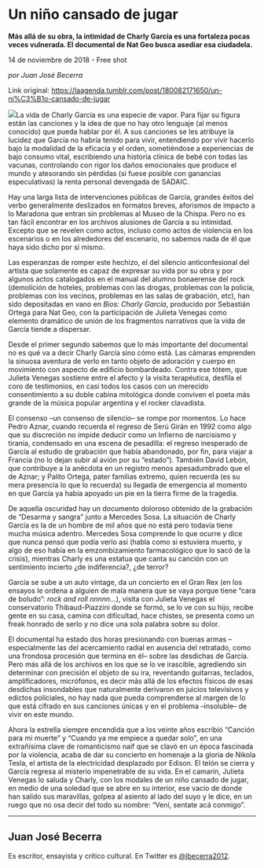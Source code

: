 # Un niño cansado de jugar

**Más allá de su obra, la intimidad de Charly García es una fortaleza pocas veces vulnerada. El documental de Nat Geo busca asediar esa ciudadela.**

14 de noviembre de 2018 - Free shot

_por Juan José Becerra_

Link original: https://laagenda.tumblr.com/post/180082171650/un-ni%C3%B1o-cansado-de-jugar

![](https://64.media.tumblr.com/d2254a801f9eda9a20ee317f323f64d5/tumblr_inline_pi7hhgk0Xw1t6q87u_500.jpg)La vida de Charly García es una especie de vapor. Para fijar su figura están las canciones y la idea de que no hay otro lenguaje (al menos conocido) que pueda hablar por él. A sus canciones se les atribuye la lucidez que García no habría tenido para vivir, entendiendo por vivir hacerlo bajo la modalidad de la eficacia y el orden, sometiéndose a experiencias de bajo consumo vital, escribiendo una historia clínica de bebé con todas las vacunas, controlando con rigor los daños emocionales que produce el mundo y atesorando sin pérdidas (si fuese posible con ganancias especulativas) la renta personal devengada de SADAIC.

Hay una larga lista de intervenciones públicas de García, grandes éxitos del verbo generalmente deslizados en formatos breves, aforismos de impacto a lo Maradona que entran sin problemas al Museo de la Chispa. Pero no es tan fácil encontrar en los archivos alusiones de García a su intimidad. Excepto que se revelen como actos, incluso como actos de violencia en los escenarios o en los alrededores del escenario, no sabemos nada de él que haya sido dicho por sí mismo.

Las esperanzas de romper este hechizo, el del silencio anticonfesional del artista que solamente es capaz de expresar su vida por su obra y por algunos actos catalogados en el manual del alumno bonaerense del rock (demolición de hoteles, problemas con las drogas, problemas con la policía, problemas con los vecinos, problemas en las salas de grabación, etc), han sido depositadas en vano en *Bios: Charly García*, producido por Sebastián Ortega para Nat Geo, con la participación de Julieta Venegas como elemento dramático de unión de los fragmentos narrativos que la vida de García tiende a dispersar.

Desde el primer segundo sabemos que lo más importante del documental no es qué va a decir Charly García sino cómo está. Las cámaras emprenden la sinuosa aventura de verlo en tanto objeto de adoración y cuerpo en movimiento con aspecto de edificio bombardeado. Contra ese tótem, que Julieta Venegas sostiene entre el afecto y la visita terapéutica, desfila el coro de testimonios, en casi todos los casos con un merecido consentimiento a su doble cabina mitológica donde conviven el poeta más grande de la música popular argentina y el rocker clavadista.





El consenso –un consenso de silencio– se rompe por momentos. Lo hace Pedro Aznar, cuando recuerda el regreso de Serú Girán en 1992 como algo que su discreción no impide deducir como un Infierno de narcisismo y tiranía, condensado en una escena de pesadilla: el regreso inesperado de García al estudio de grabación que había abandonado, por fin, para viajar a Francia (no lo dejan subir al avión por su “estado”). También David Lebón, que contribuye a la anécdota en un registro menos apesadumbrado que el de Aznar; y Palito Ortega, pater familias extremo, quien recuerda (es su mera presencia lo que lo recuerda) su llegada de emergencia al momento en que García ya había apoyado un pie en la tierra firme de la tragedia.

De aquella oscuridad hay un documento doloroso obtenido de la grabación de “Desarma y sangra” junto a Mercedes Sosa. La situación de Charly García es la de un hombre de mil años que no está pero todavía tiene mucha música adentro. Mercedes Sosa comprende lo que ocurre y dice que nunca pensó que podía verlo así (habla como si estuviera muerto, y algo de eso había en la emzombizamiento farmacológico que lo sacó de la crisis), mientras Charly es una estatua que canta su canción con un sentimiento incierto ¿de indiferencia?, ¿de terror?

García se sube a un auto vintage, da un concierto en el Gran Rex (en los ensayos le ordena a alguien de mala manera que se vaya porque tiene “cara de boludo”: *rock and roll nnnnn…*), visita con Julieta Venegas el conservatorio Thibaud-Piazzini donde se formó, se lo ve con su hijo, recibe gente en su casa, camina con dificultad, hace chistes, se presenta como un freak honrado de serlo y no dice una sola palabra sobre su dolor.

El documental ha estado dos horas presionando con buenas armas –especialmente las del acercamiento radial en ausencia del retratado, como una frondosa procesión que termina en él– sobre las desdichas de García. Pero más allá de los archivos en los que se lo ve irascible, agrediendo sin determinar con precisión el objeto de su ira, reventando guitarras, teclados, amplificadores, micrófonos, es decir más allá de los efectos físicos de esas desdichas insondables que naturalmente derivaron en juicios televisivos y edictos policiales, no hay nada que pueda comprenderse al margen de lo que está cifrado en sus canciones únicas y en el problema –insoluble– de vivir en este mundo.

Ahora la estrella siempre encendida que a los veinte años escribió “Canción para mi muerte” y “Cuando ya me empiece a quedar solo”, en una extrañísima clave de romanticismo naif que se clavó en un época fascinada por la violencia, acaba de dar su concierto en homenaje a la gloria de Nikola Tesla, el artista de la electricidad desplazado por Edison. El telón se cierra y García regresa al misterio impenetrable de su vida. En el camarín, Julieta Venegas lo saluda y Charly, con los modales de un niño cansado de jugar, en medio de una soledad que se abre en su interior, ese vacío de donde han salido sus maravillas, golpea al asiento al lado del suyo y le dice, en un ruego que no osa decir del todo su nombre: “Vení, sentate acá conmigo”.  



---

 Juan José Becerra
------------------

 Es escritor, ensayista y crítico cultural. En Twitter es [@jbecerra2012](https://twitter.com/jbecerra2012). 

